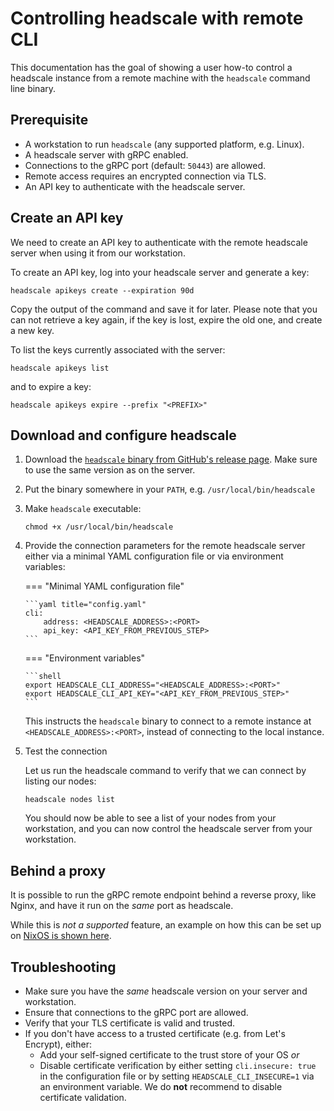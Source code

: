 # Controlling headscale with remote CLI

This documentation has the goal of showing a user how-to control a headscale instance
from a remote machine with the `headscale` command line binary.

## Prerequisite

- A workstation to run `headscale` (any supported platform, e.g. Linux).
- A headscale server with gRPC enabled.
- Connections to the gRPC port (default: `50443`) are allowed.
- Remote access requires an encrypted connection via TLS.
- An API key to authenticate with the headscale server.

## Create an API key

We need to create an API key to authenticate with the remote headscale server when using it from our workstation.

To create an API key, log into your headscale server and generate a key:

```shell
headscale apikeys create --expiration 90d
```

Copy the output of the command and save it for later. Please note that you can not retrieve a key again,
if the key is lost, expire the old one, and create a new key.

To list the keys currently associated with the server:

```shell
headscale apikeys list
```

and to expire a key:

```shell
headscale apikeys expire --prefix "<PREFIX>"
```

## Download and configure headscale

1.  Download the [`headscale` binary from GitHub's release page](https://github.com/juanfont/headscale/releases). Make
    sure to use the same version as on the server.

1.  Put the binary somewhere in your `PATH`, e.g. `/usr/local/bin/headscale`

1.  Make `headscale` executable:

    ```shell
    chmod +x /usr/local/bin/headscale
    ```

1.  Provide the connection parameters for the remote headscale server either via a minimal YAML configuration file or via
    environment variables:

    === "Minimal YAML configuration file"

        ```yaml title="config.yaml"
        cli:
            address: <HEADSCALE_ADDRESS>:<PORT>
            api_key: <API_KEY_FROM_PREVIOUS_STEP>
        ```

    === "Environment variables"

        ```shell
        export HEADSCALE_CLI_ADDRESS="<HEADSCALE_ADDRESS>:<PORT>"
        export HEADSCALE_CLI_API_KEY="<API_KEY_FROM_PREVIOUS_STEP>"
        ```

    This instructs the `headscale` binary to connect to a remote instance at `<HEADSCALE_ADDRESS>:<PORT>`, instead of
    connecting to the local instance.

1.  Test the connection

    Let us run the headscale command to verify that we can connect by listing our nodes:

    ```shell
    headscale nodes list
    ```

    You should now be able to see a list of your nodes from your workstation, and you can
    now control the headscale server from your workstation.

## Behind a proxy

It is possible to run the gRPC remote endpoint behind a reverse proxy, like Nginx, and have it run on the _same_ port as headscale.

While this is _not a supported_ feature, an example on how this can be set up on
[NixOS is shown here](https://github.com/kradalby/dotfiles/blob/4489cdbb19cddfbfae82cd70448a38fde5a76711/machines/headscale.oracldn/headscale.nix#L61-L91).

## Troubleshooting

- Make sure you have the _same_ headscale version on your server and workstation.
- Ensure that connections to the gRPC port are allowed.
- Verify that your TLS certificate is valid and trusted.
- If you don't have access to a trusted certificate (e.g. from Let's Encrypt), either:
    - Add your self-signed certificate to the trust store of your OS _or_
    - Disable certificate verification by either setting `cli.insecure: true` in the configuration file or by setting
      `HEADSCALE_CLI_INSECURE=1` via an environment variable. We do **not** recommend to disable certificate validation.
